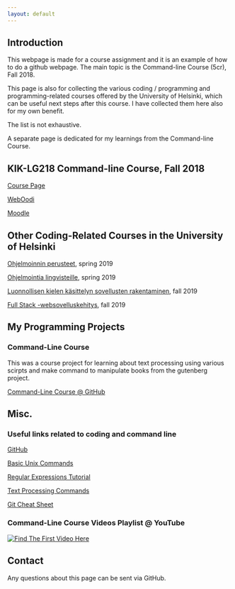 ```yaml
---
layout: default
---
```


## Introduction

This webpage is made for a course assignment and it is an example of how to do a github webpage.
The main topic is the Command-line Course (5cr), Fall 2018.

This page is also for collecting the various coding / programming and programming-related courses offered by the University of Helsinki, which can be useful next steps after this course. I have collected them here also for my own benefit.

The list is not exhaustive.

A separate page is dedicated for my learnings from the Command-line Course.

## KIK-LG218 Command-line Course, Fall 2018

[Course Page](https://courses.helsinki.fi/fi/KIK-LG218/126710126)

[WebOodi](https://weboodi.helsinki.fi/hy/opettaptied.jsp?MD5avain=9206140e-d127-46f7-8ebb-f68a76a33b1f&Kieli=1&OpetTap=126710126&takaisin=omatopinn.jsp&NaytIlm=1&NaytSuor=0&NaytSuun=0&NaytHyl=0)

[Moodle](https://moodle.helsinki.fi/course/view.php?id=31101)


## Other Coding-Related Courses in the University of Helsinki

[Ohjelmoinnin perusteet](https://courses.helsinki.fi/fi/TKT10002/124961698), spring 2019

[Ohjelmointia lingvisteille](https://courses.helsinki.fi/fi/KIK-LG208/125773313), spring 2019

[Luonnollisen kielen käsittelyn sovellusten rakentaminen](https://courses.helsinki.fi/fi/kik-lg211/124794049), fall 2019

[Full Stack -websovelluskehitys](https://courses.helsinki.fi/fi/TKT21009/124960978), fall 2019

## My Programming Projects

### Command-Line Course
This was a course project for learning about text processing using various scirpts and make command to manipulate books from the gutenberg project.

[Command-Line Course @ GitHub](https://github.com/leeni/cmdline-course)

## Misc.

### Useful links related to coding and command line

[GitHub](https://github.com)

[Basic Unix Commands](https://www.tjhsst.edu/~dhyatt/superap/unixcmd.html)

[Regular Expressions Tutorial](https://www.regular-expressions.info/tutorial.html)

[Text Processing Commands](http://tldp.org/LDP/abs/html/textproc.html)

[Git Cheat Sheet](https://www.git-tower.com/blog/git-cheat-sheet)

### Command-Line Course Videos Playlist @ YouTube

[![Find The First Video Here](http://img.youtube.com/vi/j9Oi10ggoxY/0.jpg)](http://www.youtube.com/watch?v=j9Oi10ggoxY&list=PLtpBLbHSJbOUh9JZzGWekDn-9BecuqPfa "Command-Line Course Videos")

## Contact

Any questions about this page can be sent via GitHub.
